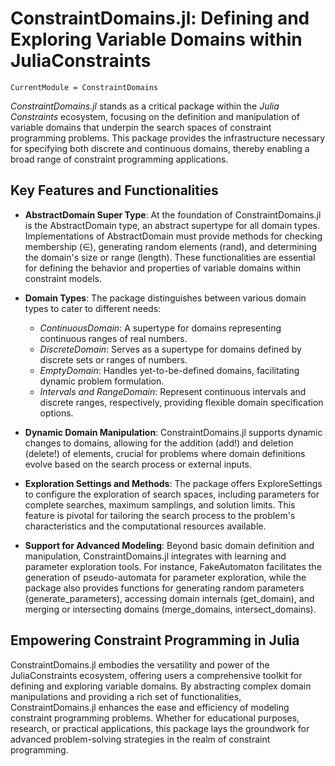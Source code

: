 # ConstraintDomains.jl: Defining and Exploring Variable Domains within JuliaConstraints

```@meta
CurrentModule = ConstraintDomains
```

*ConstraintDomains.jl* stands as a critical package within the *Julia Constraints* ecosystem, focusing on the definition and manipulation of variable domains that underpin the search spaces of constraint programming problems. This package provides the infrastructure necessary for specifying both discrete and continuous domains, thereby enabling a broad range of constraint programming applications.

## Key Features and Functionalities

- **AbstractDomain Super Type**: At the foundation of ConstraintDomains.jl is the AbstractDomain type, an abstract supertype for all domain types. Implementations of AbstractDomain must provide methods for checking membership (∈), generating random elements (rand), and determining the domain's size or range (length). These functionalities are essential for defining the behavior and properties of variable domains within constraint models.

- **Domain Types**: The package distinguishes between various domain types to cater to different needs:

    - *ContinuousDomain*: A supertype for domains representing continuous ranges of real numbers.
    - *DiscreteDomain*: Serves as a supertype for domains defined by discrete sets or ranges of numbers.
    - *EmptyDomain*: Handles yet-to-be-defined domains, facilitating dynamic problem formulation.
    - *Intervals and RangeDomain*: Represent continuous intervals and discrete ranges, respectively, providing flexible domain specification options.
- **Dynamic Domain Manipulation**: ConstraintDomains.jl supports dynamic changes to domains, allowing for the addition (add!) and deletion (delete!) of elements, crucial for problems where domain definitions evolve based on the search process or external inputs.

- **Exploration Settings and Methods**: The package offers ExploreSettings to configure the exploration of search spaces, including parameters for complete searches, maximum samplings, and solution limits. This feature is pivotal for tailoring the search process to the problem's characteristics and the computational resources available.

- **Support for Advanced Modeling**: Beyond basic domain definition and manipulation, ConstraintDomains.jl integrates with learning and parameter exploration tools. For instance, FakeAutomaton facilitates the generation of pseudo-automata for parameter exploration, while the package also provides functions for generating random parameters (generate_parameters), accessing domain internals (get_domain), and merging or intersecting domains (merge_domains, intersect_domains).

## Empowering Constraint Programming in Julia

ConstraintDomains.jl embodies the versatility and power of the JuliaConstraints ecosystem, offering users a comprehensive toolkit for defining and exploring variable domains. By abstracting complex domain manipulations and providing a rich set of functionalities, ConstraintDomains.jl enhances the ease and efficiency of modeling constraint programming problems. Whether for educational purposes, research, or practical applications, this package lays the groundwork for advanced problem-solving strategies in the realm of constraint programming.

